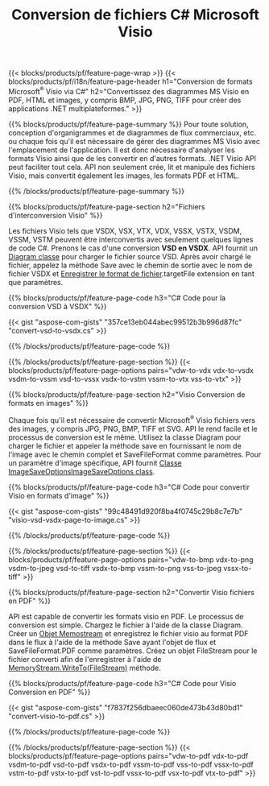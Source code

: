 ﻿---
title: Conversion de fichiers C# Microsoft Visio
url: /fr/net/conversion/
description: Convertissez les formats Microsoft Visio VSDX VSX VTX VDX VSSX VSTX VSDM VSSM VSTM VDW VSD VSS VST en PDF HTML et images avec quelques lignes de code C# via la bibliothèque .NET.
---
{{< blocks/products/pf/feature-page-wrap >}}
{{< blocks/products/pf/i18n/feature-page-header h1="Conversion de formats Microsoft<sup>&reg;</sup> Visio via C#" h2="Convertissez des diagrammes MS Visio en PDF, HTML et images, y compris BMP, JPG, PNG, TIFF pour créer des applications .NET multiplateformes." >}}

{{% blocks/products/pf/feature-page-summary %}}
Pour toute solution, conception d'organigrammes et de diagrammes de flux commerciaux, etc. ou chaque fois qu'il est nécessaire de gérer des diagrammes MS Visio avec l'emplacement de l'application. Il est donc nécessaire d'analyser les formats Visio ainsi que de les convertir en d'autres formats. .NET Visio API peut faciliter tout cela. API non seulement crée, lit et manipule des fichiers Visio, mais convertit également les images, les formats PDF et HTML.

{{% /blocks/products/pf/feature-page-summary %}}

{{% blocks/products/pf/feature-page-section h2="Fichiers d\'interconversion Visio" %}}

Les fichiers Visio tels que VSDX, VSX, VTX, VDX, VSSX, VSTX, VSDM, VSSM, VSTM peuvent être interconvertis avec seulement quelques lignes de code C#. Prenons le cas d'une conversion **VSD en VSDX**. API fournit un [Diagram classe](https://apireference.aspose.com/diagram/net/aspose.diagram/diagram) pour charger le fichier source VSD. Après avoir chargé le fichier, appelez la méthode Save avec le chemin de sortie avec le nom de fichier VSDX et [Enregistrer le format de fichier](https://apireference.aspose.com/diagram/net/aspose.diagram/savefileformat).targetFile extension en tant que paramètres.

{{% blocks/products/pf/feature-page-code h3="C# Code pour la conversion VSD à VSDX" %}}

{{< gist "aspose-com-gists" "357ce13eb044abec99512b3b996d87fc" "convert-vsd-to-vsdx.cs" >}}

{{% /blocks/products/pf/feature-page-code %}}

{{% /blocks/products/pf/feature-page-section %}}
{{< blocks/products/pf/feature-page-options pairs="vdw-to-vdx vdx-to-vsdx vsdm-to-vssm vsd-to-vssx vsdx-to-vstm vssm-to-vtx vss-to-vtx" >}}

{{% blocks/products/pf/feature-page-section h2="Visio Conversion de formats en images" %}}

Chaque fois qu'il est nécessaire de convertir Microsoft<sup>&reg;</sup> Visio fichiers vers des images, y compris JPG, PNG, BMP, TIFF et SVG. API le rend facile et le processus de conversion est le même. Utilisez la classe Diagram pour charger le fichier et appeler la méthode save en fournissant le nom de l'image avec le chemin complet et SaveFileFormat comme paramètres. Pour un paramètre d'image spécifique, API fournit [Classe ImageSaveOptionsImageSaveOptions class](https://apireference.aspose.com/diagram/net/aspose.diagram.saving/imagesaveoptions).

{{% blocks/products/pf/feature-page-code h3="C# Code pour convertir Visio en formats d\'image" %}}

{{< gist "aspose-com-gists" "99c48491d920f8ba4f0745c29b8c7e7b" "visio-vsd-vsdx-page-to-image.cs" >}}

{{% /blocks/products/pf/feature-page-code %}}

{{% /blocks/products/pf/feature-page-section %}}
{{< blocks/products/pf/feature-page-options pairs="vdw-to-bmp vdx-to-png vsdm-to-jpeg vsd-to-tiff vsdx-to-bmp vssm-to-png vss-to-jpeg vssx-to-tiff" >}}

{{% blocks/products/pf/feature-page-section h2="Convertir Visio fichiers en PDF" %}}

API est capable de convertir les formats visio en PDF. Le processus de conversion est simple. Chargez le fichier à l'aide de la classe Diagram. Créer un [Objet Memostream](https://docs.microsoft.com/en-us/dotnet/api/system.io.memorystream) et enregistrez le fichier visio au format PDF dans le flux à l'aide de la méthode Save ayant l'objet de flux et SaveFileFormat.PDF comme paramètres. Créez un objet FileStream pour le fichier converti afin de l'enregistrer à l'aide de [MemoryStream.WriteTo(FileStream)](https://docs.microsoft.com/en-us/dotnet/api/system.io.memorystream.writeto?view=net-5.0#System_IO_MemoryStream_WriteTo_System_IO_Stream_) méthode. 

{{% blocks/products/pf/feature-page-code h3="C# Code pour Visio Conversion en PDF" %}}

{{< gist "aspose-com-gists" "f7837f256dbaeec060de473b43d80bd1" "convert-visio-to-pdf.cs" >}}

{{% /blocks/products/pf/feature-page-code %}}

{{% /blocks/products/pf/feature-page-section %}}
{{< blocks/products/pf/feature-page-options pairs="vdw-to-pdf vdx-to-pdf vsdm-to-pdf vsd-to-pdf vsdx-to-pdf vssm-to-pdf vss-to-pdf vssx-to-pdf vstm-to-pdf vstx-to-pdf vst-to-pdf vssx-to-pdf vsx-to-pdf vtx-to-pdf" >}}